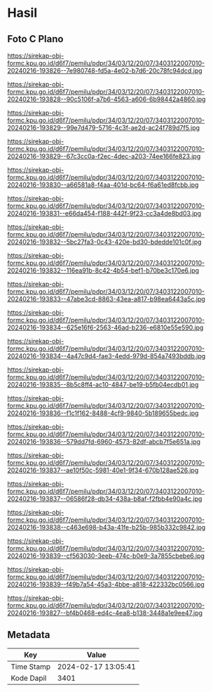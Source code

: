# Hasil

## Foto C Plano

https://sirekap-obj-formc.kpu.go.id/d6f7/pemilu/pdpr/34/03/12/20/07/3403122007010-20240216-193826--7e980748-fd5a-4e02-b7d6-20c78fc94dcd.jpg

https://sirekap-obj-formc.kpu.go.id/d6f7/pemilu/pdpr/34/03/12/20/07/3403122007010-20240216-193828--90c5106f-a7b6-4563-a606-6b98442a4860.jpg

https://sirekap-obj-formc.kpu.go.id/d6f7/pemilu/pdpr/34/03/12/20/07/3403122007010-20240216-193829--99e7d479-5716-4c3f-ae2d-ac24f789d7f5.jpg

https://sirekap-obj-formc.kpu.go.id/d6f7/pemilu/pdpr/34/03/12/20/07/3403122007010-20240216-193829--67c3cc0a-f2ec-4dec-a203-74ee166fe823.jpg

https://sirekap-obj-formc.kpu.go.id/d6f7/pemilu/pdpr/34/03/12/20/07/3403122007010-20240216-193830--a66581a8-f4aa-401d-bc64-f6a61ed8fcbb.jpg

https://sirekap-obj-formc.kpu.go.id/d6f7/pemilu/pdpr/34/03/12/20/07/3403122007010-20240216-193831--e66da454-f188-442f-9f23-cc3a4de8bd03.jpg

https://sirekap-obj-formc.kpu.go.id/d6f7/pemilu/pdpr/34/03/12/20/07/3403122007010-20240216-193832--5bc27fa3-0c43-420e-bd30-bdedde101c0f.jpg

https://sirekap-obj-formc.kpu.go.id/d6f7/pemilu/pdpr/34/03/12/20/07/3403122007010-20240216-193832--116ea91b-8c42-4b54-bef1-b70be3c170e6.jpg

https://sirekap-obj-formc.kpu.go.id/d6f7/pemilu/pdpr/34/03/12/20/07/3403122007010-20240216-193833--47abe3cd-8863-43ea-a817-b98ea6443a5c.jpg

https://sirekap-obj-formc.kpu.go.id/d6f7/pemilu/pdpr/34/03/12/20/07/3403122007010-20240216-193834--625e16f6-2563-46ad-b236-e6810e55e590.jpg

https://sirekap-obj-formc.kpu.go.id/d6f7/pemilu/pdpr/34/03/12/20/07/3403122007010-20240216-193834--4a47c9d4-fae3-4edd-979d-854a7493bddb.jpg

https://sirekap-obj-formc.kpu.go.id/d6f7/pemilu/pdpr/34/03/12/20/07/3403122007010-20240216-193835--8b5c8ff4-ac10-4847-be19-b5fb04ecdb01.jpg

https://sirekap-obj-formc.kpu.go.id/d6f7/pemilu/pdpr/34/03/12/20/07/3403122007010-20240216-193836--f1c1f162-8488-4cf9-9840-5b189655bedc.jpg

https://sirekap-obj-formc.kpu.go.id/d6f7/pemilu/pdpr/34/03/12/20/07/3403122007010-20240216-193836--579dd7fd-6960-4573-82df-abcb7f5e651a.jpg

https://sirekap-obj-formc.kpu.go.id/d6f7/pemilu/pdpr/34/03/12/20/07/3403122007010-20240216-193837--ae10f50c-5981-40e1-9f34-670b128ae526.jpg

https://sirekap-obj-formc.kpu.go.id/d6f7/pemilu/pdpr/34/03/12/20/07/3403122007010-20240216-193837--06586f28-db34-438a-b8af-f2fbb4e90a4c.jpg

https://sirekap-obj-formc.kpu.go.id/d6f7/pemilu/pdpr/34/03/12/20/07/3403122007010-20240216-193838--c463e698-b43a-41fe-b25b-985b332c9842.jpg

https://sirekap-obj-formc.kpu.go.id/d6f7/pemilu/pdpr/34/03/12/20/07/3403122007010-20240216-193839--cf563030-3eeb-474c-b0e9-3a7855cbebe6.jpg

https://sirekap-obj-formc.kpu.go.id/d6f7/pemilu/pdpr/34/03/12/20/07/3403122007010-20240216-193839--f49b7a54-45a3-4bbe-a818-422332bc0566.jpg

https://sirekap-obj-formc.kpu.go.id/d6f7/pemilu/pdpr/34/03/12/20/07/3403122007010-20240216-193827--bf4b0468-ed4c-4ea8-b138-3448a1e9ee47.jpg


## Metadata

| Key        | Value               |
| ---------- | ------------------- |
| Time Stamp | 2024-02-17 13:05:41 |
| Kode Dapil | 3401                |



